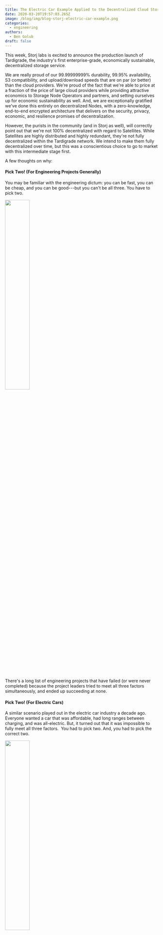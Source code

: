 ```yaml
---
title: The Electric Car Example Applied to the Decentralized Cloud Storage
date: 2020-03-20T19:57:03.265Z
image: /blog/img/blog-storj-electric-car-example.png
categories:
  - engineering
authors:
  - Ben Golub
draft: false
---
```

This week, Storj labs is excited to announce the production launch of Tardigrade, the industry's first enterprise-grade, economically sustainable, decentralized storage service.

We are really proud of our 99.99999999% durability, 99.95% availability,  S3 compatibility, and upload/download speeds that are on par (or better) than the cloud providers. We're proud of the fact that we're able to price at a fraction of the price of large cloud providers while providing attractive economics to Storage Node Operators and partners, and setting ourselves up for economic sustainability as well. And, we are exceptionally gratified we've done this entirely on decentralized Nodes, with a zero-knowledge, end-to-end encrypted architecture that delivers on the security, privacy, economic, and resilience promises of decentralization.

However, the purists in the community (and in Storj as well), will correctly point out that we're not 100% decentralized with regard to Satellites. While Satellites are highly distributed and highly redundant, they're not fully decentralized within the Tardigrade network. We intend to make them fully decentralized over time, but this was a conscientious choice to go to market with this intermediate stage first.

A few thoughts on why:

#### Pick Two! (For Engineering Projects Generally)

You may be familiar with the engineering dictum: you can be fast, you can be cheap, and you can be good---but you can't be all three. You have to pick two.

<img src="/blog/img/ec1.png" width="40%"/>

There's a long list of engineering projects that have failed (or were never completed) because the project leaders tried to meet all three factors simultaneously, and ended up succeeding at none.

#### Pick Two! (For Electric Cars)

A similar scenario played out in the electric car industry a decade ago. Everyone wanted a car that was affordable, had long ranges between charging, and was all-electric. But, it turned out that it was impossible to fully meet all three factors.  You had to pick two. And, you had to pick the correct two.

<img src="/blog/img/ec2.png" width="40%"/>


Tesla, for example, initially decided to focus on being all-electric and delivering a long-range between charges. When Tesla introduced the all-electric roadster in 2008, it had an impressive  >320 km of range and was 100% electric. But, at a starting price of over $120K, few could afford it. Less than 2,500 roadsters were sold. However, the Roadster succeeded as a proof of concept and succeeded at generating interest. Over time, of course, Tesla used the learnings from the Roadster to produce more affordable and practical 100% electric cars, such as the Model S, and Model 3. The Model 3 (at a ~$40K list price) sold over 300,000 units last year.

<img src="/blog/img/ec3.png" width="40%"/>

Toyota and others took a different approach. They created cars (e.g. the Prius, plug-in hybrids) that were affordable and had nearly unlimited range, but achieved that range by not depending 100% on the battery. These cars delivered many of the most important fuel economy and environmental benefits of 100% electric cars, but weren't 100% electric. However, with an MSRP of ~$22K, the initial Prius model helped create a line that has sold millions of units (over 500K in 2008, the year the Tesla Roadster launched), and helped Toyota and others fund moving towards 100% electric.

<img src="/blog/img/ec4.png" width="40%"/>

Both Tesla and Toyota were, in my opinion, successful approaches. Both now have reached the point where they have long-range, all-electric, and (relatively) affordable offerings. But, both had to make some compromises on one of the factors in the early days.

By contrast, there were many failed approaches in the electric car industry. These included a plethora of relatively affordable, all-electric vehicles that had impractically short ranges (<15 km) and couldn't be used as a primary vehicle by most consumers. Other approaches failed to deliver sufficiently on any of the three factors (e.g. those that relied on non-existent networks of chargers or battery replacement stations to provide range).

<img src="/blog/img/ec5.1.png" width="40%"/> <img src="/blog/img/ec-5.2.png" width="40%"/>


#### Pick Two! (For Decentralized Storage)

In building a decentralized storage network, we faced a similar set of choices. For us, the three factors are:

1. being economically sustainable
2. being enterprise-grade (performance, scalability, durability, service level agreements, etc.)
3. being decentralized

Because this is a market-based network, the economics have to work for users, Storage Node Operators, demand partners, and network operators alike. This is a two-sided marketplace, and we need both supply and demand to work to be sustainable. As an analogy, ride sharing companies need to set prices low enough to attract riders, but high enough so that the amount shared with drivers makes driving attractive. Similarly, we need to price attractively to storage users, but preserve enough margin to make being a storage node operator work.

To gain broad adoption and demand, of course, the service can't just be inexpensive. The service has to work for enterprise apps and users, delivering levels of durability, performance, etc., that are comparable to or better than centralized cloud storage. If we want to move beyond the early adopters and dApp enthusiasts, we need a service that is enterprise grade and compatible with existing object storage apps.

Finally, of course, we want to deliver on the full decentralized vision, where there are no single points of failure, robust privacy, zero-knowledge, and full user control. 

<img src="/blog/img/ec6.png" width="40%"/>

A lot of the prior attempts at decentralized storage (including our own V2 network), failed to deliver fully on at least two of the three factors. For example, many have created impractical or unusable networks in the service of being 100% decentralized. These networks are interesting, but have failed to attract large numbers of users or grow beyond a few terabytes, and most have yet to exit alpha or beta.

When we began planning V3/Tardigrade, we believed that we needed to fully meet the Economically Sustainable and Enterprise-Grade factors to be viable. We believed that we could deliver significant user value by having a largely (but not 100%) decentralized architecture. I guess you could say that we chose the "plug-in hybrid" path for our initial Tardigrade launch.

<img src="/blog/img/ec7.png" width="40%"/>

We talked extensively in other posts about[ being enterprise-grade](https://storj.io/blog/2019/11/measuring-production-readiness-using-qualification-gates/) and how we deliver our [economics](https://storj.io/blog/2019/11/announcing-pioneer-2-and-tardigrade.io-pricing/). Our approach to Satellites enabled us to deliver those factors and deliver them far more quickly. But, how decentralized are we? And, how close are we to delivering on the decentralized vision?

#### How Decentralized are Storj and Tardigrade

Let's start with what is decentralized about the system:

**Nodes:** Tardigrade is fully decentralized from a Storage Node perspective, delivered on a network of Nodes that are independently owned and operated by over 6,000 individuals and companies in over 85 countries. The network is delivering over 9 9s of durability, 99.95% availability, and exceptional performance due to this structure. Node reputation is determined algorithmically, and we can withstand the loss of huge numbers of Nodes (including outages caused by widespread power outages and natural disasters) without compromising file durability. We can withstand Nodes run by bad people, incompetent people, and byzantine behavior without compromising security, durability, or performance. And, this architecture supports economic empowerment and sustainability. Of course, the Storage Node code is open source. Being open source is critical to any decentralized system.

**Users:** Anyone can use the system, from almost any location, paying in either token or fiat. The system has zero-knowledge and end-to-end encryption, so user data cannot be mined by anyone or shared without fine-grained user permission. Of course, the code is open source,

**Payments:** All payments can happen transparently leveraging blockchain. All Node Operators are paid using the STORJ ERC-20 token, which is delivered on top of the Ethereum network. Those who pay in STORJ token receive a bonus of 10% on top of their deposited amount.

Well, if we're really decentralized for Nodes, users, and payments, where are we not fully decentralized? The answer is that our Satellites are largely, but not 100%, decentralized.

**Satellites:** The Satellite code is open source, supporting the creation of storage networks that are completely separate from Storj Labs.

However, our current Tardigrade network depends on a redundant, distributed set of Satellites that are today all run by Storj Labs. We have gone a long way to go in order to make sure that these Satellites are as decentralized as possible. The Satellites are multi-server instances located in multiple locations around the world, with industry best practices on uptime, backups, etc. A Satellite compromise would cause very little damage in terms of security, as Satellites never hold encryption keys and have only limited (and client-side encrypted) metadata. Similarly, today, Satellites have been designed to enable loss of multiple instances (e.g. chaos monkey)  without impacting availability. If an entire data center is lost (e.g. chaos gorilla), availability will suffer, but durability won't. Inherent to the design is that no one—not even Storj labs—can mine or see user data.

In the near future, we'll enable partners to operate Tardigrade Satellites. And, our midterm roadmap includes enabling failover between Satellites. We certainly hope that the success of the Tardigrade network will encourage others to set up non-Tardigrade Storj-based networks.

Ultimately, of course, we want to progress to the point where Satellites can be run by any competent operator and be part of the decentralized network, much as any router or bridge can be part of the Internet.

#### Conclusion

Ultimate, we feel that we have made the right choices going into this important launch. We've delivered an enterprise-grade network, with sustainable and attractive economics, and that delivers almost all of the benefits of decentralization to users and Storage Node Operators. We've still got a ways to go, but we hope that history and our users will prove us right.